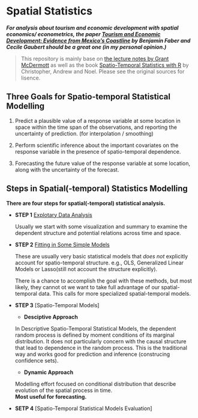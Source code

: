 # Spatial Statistics

***For analysis about tourism and economic development with spatial economics/ econometrics, the paper [Tourism and Economic Development: Evidence from Mexico’s Coastline](https://www.aeaweb.org/articles?id=10.1257/aer.20161434) by Benjamin Faber and Cecile Gaubert should be a great one (in my personal opinion.)***

> This repository is mainly base on [the lecture notes by Grant McDermott](https://github.com/uo-ec607) as well as the book [Spatio-Temporal Statistics with R](https://spacetimewithr.org/) by  Christopher, Andrew and Noel. Please see the original sources for lisence.

## Three Goals for Spatio-temporal Statistical Modelling

1. Predict a plausible value of a response variable at some location in space within the time span of the observations, and reporting the uncertainty of prediction. (for interpolation / smoothing)

2. Perform scientific inference about the important covariates on the response variable in the presence of spatio-temporal dependence.

3. Forecasting the future value of the response variable at some location, along with the uncertainty of the forecast.

## Steps in Spatial(-temporal) Statistics Modelling

**There are four steps for spatial(-temporal) statistical analysis.**

- **STEP 1** [Explotary Data Analysis](/Presentation/cool-stuffs.md)

    Usually we start with some visualization and summary to examine the dependent structure and potential relations across time and space.

- **STEP 2** [Fitting in Some Simple Models](/Presentation/simple-fit.md)

    These are usually very basic statistical models that *does not* explicitly account for spatio-temporal structure. e.g., OLS, Generalized Linear Models or Lasso(still not account the structure explicitly).

    There is a chance to accomplish the goal with these methods, but most likely, they cannot ot we want to take full advantage of our spatial-temporal data. This calls for more specialized spatial-temporal models.

- **STEP 3** [Spatio-Temporal Models]

    - **Desciptive Approach**

    In Descriptive Spatio-Temporal Statistical Models, the dependent random process is defined by moment conditions of its marginal distribution. It does not particularly concern with the causal structure that lead to dependence in the random process. This is the traditional way and works good for prediction and inference (construcing confidence sets).

    - **Dynamic Approach**

    Modelling effort focused on conditional distribution that describe evolution of the spatial process in time.  
    **Most useful for forecasting.**

- **SETP 4** [Spatio-Temporal Statistical Models Evaluation]

